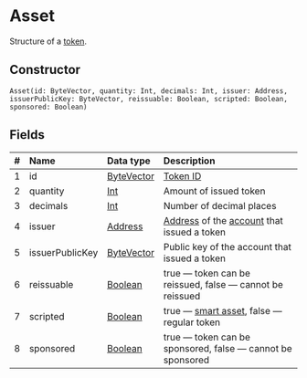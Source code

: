# Asset

Structure of a [token](/blockchain/token.md).

## Constructor

``` ride
Asset(id: ByteVector, quantity: Int, decimals: Int, issuer: Address, issuerPublicKey: ByteVector, reissuable: Boolean, scripted: Boolean, sponsored: Boolean)
```

## Fields

|   #   | Name | Data type | Description |
| :--- | :--- | :--- | :--- |
| 1 | id | [ByteVector](/ride/data-types/byte-vector.md) | [Token ID](/blockchain/token/token-id.md) |
| 2 | quantity | [Int](/ride/data-types/int.md) | Amount of issued token |
| 3 | decimals | [Int](/ride/data-types/int.md) | Number of decimal places |
| 4 | issuer | [Address](/ride/structures/common-structures/address.md) | [Address](/blockchain/account/address.md) of the [account](/blockchain/account.md) that issued a token |
| 5 | issuerPublicKey | [ByteVector](/ride/data-types/byte-vector.md) | Public key of the account that issued a token |
| 6 | reissuable | [Boolean](/ride/data-types/boolean.md) | true — token can be reissued, false — cannot be reissued |
| 7 | scripted | [Boolean](/ride/data-types/boolean.md) | true — [smart asset](/ride/smart-assets.md), false — regular token |
| 8 | sponsored | [Boolean](/ride/data-types/boolean.md) | true — token can be sponsored, false — cannot be sponsored |
